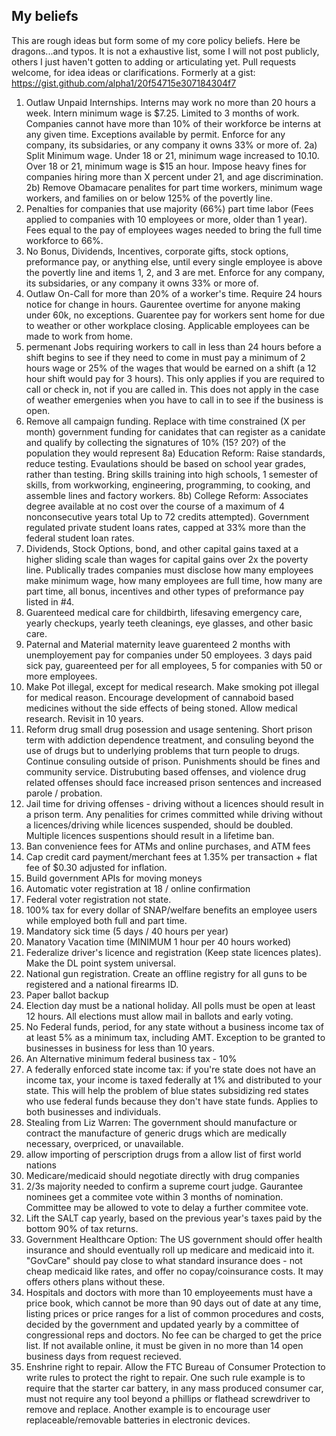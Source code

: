 ## My beliefs
This are rough ideas but form some of my core policy beliefs. Here be dragons...and typos. It is not a exhaustive list, some I will not post publicly, others I just haven't gotten to adding or articulating yet.
Pull requests welcome, for idea ideas or clarifications. 
Formerly at a gist: https://gist.github.com/alpha1/20f54715e307184304f7

1) Outlaw Unpaid Internships. Interns may work no more than 20 hours a week. Intern minimum wage is $7.25. Limited to 3 months of work. Companies cannot have more than 10% of their workforce be interns at any given time. Exceptions available by permit.
Enforce for any company, its subsidaries, or any company it owns 33% or more of.
2a) Split Minimum wage. Under 18 or 21, minimum wage increased to 10.10. Over 18 or 21, minimum wage is $15 an hour. Impose heavy fines for companies hiring more than X percent under 21, and age discrimination.
2b) Remove Obamacare penalites for part time workers, minimum wage workers, and families on or below 125% of the povertly line.
3) Penalties for companies that use majority (66%) part time labor (Fees applied to companies with 10 employees or more, older than 1 year). Fees equal to the pay of employees wages needed to bring the full time workforce to 66%. 
4) No Bonus, Dividends, Incentives, corporate gifts, stock options, preformance pay, or anything else, until every single employee is above the povertly line and items 1, 2, and 3 are met. Enforce for any company, its subsidaries, or any company it owns 33% or more of.
5) Outlaw On-Call for more than 20% of a worker's time. Require 24 hours notice for change in hours. Gaurentee overtime for anyone making under 60k, no exceptions. Guarentee pay for workers sent home for due to weather or other workplace closing. Applicable employees can be made to work from home.
6) permenant Jobs requiring workers to call in less than 24 hours before a shift begins to see if they need to come in must pay a minimum of 2 hours wage or 25% of the wages that would be earned on a shift (a 12 hour shift would pay for 3 hours). This only applies if you are required to call or check in, not if you are called in. This does not apply in the case of weather emergenies when you have to call in to see if the business is open. 
7) Remove all campaign funding. Replace with time constrained (X per month) government funding for canidates that can register as a canidate and qualify by collecting the signatures of 10% (15? 20?) of the population they would represent
8a) Education Reform: Raise standards, reduce testing. Evaulations should be based on school year grades, rather than testing. Bring skills training into high schools, 1 semester of skills, from workworking, engineering, programming, to cooking, and assemble lines and factory workers. 
8b) College Reform: Associates degree available at no cost over the course of a maximum of 4 nonconsecutive years total Up to 72 credits attempted). Government regulated private student loans rates, capped at 33% more than the federal student loan rates.
9) Dividends, Stock Options, bond, and other capital gains taxed at a higher sliding scale than wages for capital gains over 2x the poverty line. Publically trades companies must disclose how many employees make minimum wage, how many employees are full time, how many are part time, all bonus, incentives and other types of preformance pay listed in #4.
10) Guarenteed medical care for childbirth, lifesaving emergency care, yearly checkups, yearly teeth cleanings, eye glasses, and other basic care.
11) Paternal and Material maternity leave guarenteed 2 months with unemployement pay for companies under 50 employees. 3 days paid sick pay, guareenteed per for all employees, 5 for companies with 50 or more employees. 
12) Make Pot illegal, except for medical research. Make smoking pot illegal for medical reason. Encourage development of cannaboid based medicines without the side effects of being stoned. Allow medical research. Revisit in 10 years.
13) Reform drug small drug posession and usage sentening. Short prison term with addiction dependence treatment, and consuling beyond the use of drugs but to underlying problems that turn people to drugs. Continue consuling outside of prison. Punishments should be fines and community service. Distrubuting based offenses, and violence drug related offenses should face increased prison sentences and increased parole / probation. 
14) Jail time for driving offenses - driving without a licences should result in a prison term. Any penalities for crimes committed while driving without a licences/driving while licences suspended, should be doubled. Multiple licences suspentions should result in a lifetime ban. 
15) Ban convenience fees for ATMs and online purchases, and ATM fees
16) Cap credit card payment/merchant fees at 1.35% per transaction + flat fee of $0.30 adjusted for inflation.
17) Build government APIs for moving moneys
18) Automatic voter registration at 18 / online confirmation
19) Federal voter registration not state.
20) 100% tax for every dollar of SNAP/welfare benefits an employee users while employed both full and part time.
21) Mandatory sick time (5 days / 40 hours per year)
22) Manatory Vacation time (MINIMUM 1 hour per 40 hours worked)
23) Federalize driver's licence and registration (Keep state licences plates). Make the DL point system universal. 
24) National gun registration. Create an offline registry for all guns to be registered and a national firearms ID.
25) Paper ballot backup
26) Election day must be a national holiday. All polls must be open at least 12 hours. All elections must allow mail in ballots and early voting. 
27) No Federal funds, period, for any state without a business income tax of at least 5% as a minimum tax, including AMT. Exception to be granted to businesses in business for less than 10 years.
28) An Alternative minimum federal business tax - 10%
29) A federally enforced state income tax: if you're state does not have an income tax, your income is taxed federally at 1% and distributed to your state. This will help the problem of blue states subsidizing red states who use federal funds because they don't have state funds. Applies to both businesses and individuals.
30) Stealing from Liz Warren: The government should manufacture or contract the manufacture of generic drugs which are medically necessary, overpriced, or unavailable.
31) allow importing of perscription drugs from a allow list of first world nations
32) Medicare/medicaid should negotiate directly with drug companies
33) 2/3s majority needed to confirm a supreme court judge. Gaurantee nominees get a commitee vote within 3 months of nomination. Committee may be allowed to vote to delay a further commitee vote. 
34) Lift the SALT cap yearly, based on the previous year's taxes paid by the bottom 90% of tax returns. 
35) Government Healthcare Option: The US government should offer health insurance and should eventually roll up medicare and medicaid into it. "GovCare" should pay close to what standard insurance does - not cheap medicaid like rates, and offer no copay/coinsurance costs. It may offers others plans without these.
36) Hospitals and doctors with more than 10 employeements must have a price book, which cannot be more than 90 days out of date at any time, listing prices or price ranges for a list of common procedures and costs, decided by the government and updated yearly by a committee of congressional reps and doctors. No fee can be charged to get the price list. If not available online, it must be given in no more than 14 open business days from request recieved. 
37) Enshrine right to repair. Allow the FTC Bureau of Consumer Protection to write rules to protect the right to repair. One such rule example is to require that the starter car battery, in any mass produced consumer car, must not require any tool beyond a phillips or flathead screwdriver to remove and replace. Another example is to encourage user replaceable/removable batteries in electronic devices. 
